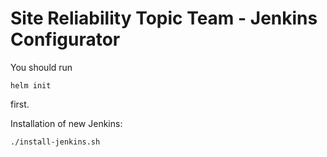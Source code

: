 # Site Reliability Topic Team - Jenkins Configurator

You should run 
```
helm init
```
first.


Installation of new Jenkins:
```
./install-jenkins.sh
```